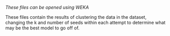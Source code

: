 *These files can be opened using WEKA*

These files contain the results of clustering the data in the dataset, changing the k and number of seeds within each attempt to determine what may be the best model to go off of.  
